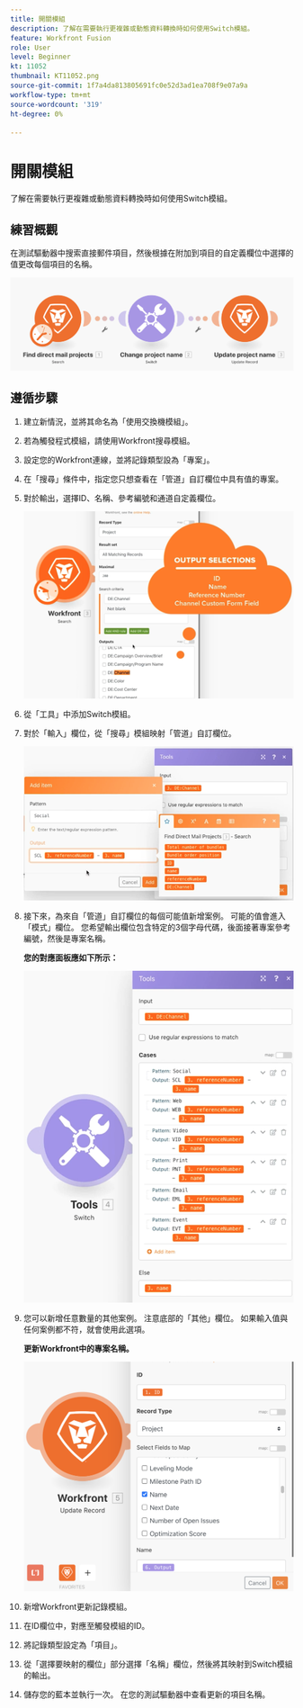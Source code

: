 ```yaml
---
title: 開關模組
description: 了解在需要執行更複雜或動態資料轉換時如何使用Switch模組。
feature: Workfront Fusion
role: User
level: Beginner
kt: 11052
thumbnail: KT11052.png
source-git-commit: 1f7a4da813805691fc0e52d3ad1ea708f9e07a9a
workflow-type: tm+mt
source-wordcount: '319'
ht-degree: 0%

---
```



# 開關模組

了解在需要執行更複雜或動態資料轉換時如何使用Switch模組。

## 練習概觀

在測試驅動器中搜索直接郵件項目，然後根據在附加到項目的自定義欄位中選擇的值更改每個項目的名稱。

![交換機模組影像1](../12-exercises/assets/switch-module-walkthrough-1.png)

## 遵循步驟

1. 建立新情況，並將其命名為「使用交換機模組」。
1. 若為觸發程式模組，請使用Workfront搜尋模組。
1. 設定您的Workfront連線，並將記錄類型設為「專案」。
1. 在「搜尋」條件中，指定您只想查看在「管道」自訂欄位中具有值的專案。
1. 對於輸出，選擇ID、名稱、參考編號和通道自定義欄位。

   ![交換機模組影像2](../12-exercises/assets/switch-module-walkthrough-2.png)

1. 從「工具」中添加Switch模組。
1. 對於「輸入」欄位，從「搜尋」模組映射「管道」自訂欄位。

   ![交換機模組影像3](../12-exercises/assets/switch-module-walkthrough-3.png)

1. 接下來，為來自「管道」自訂欄位的每個可能值新增案例。 可能的值會進入「模式」欄位。 您希望輸出欄位包含特定的3個字母代碼，後面接著專案參考編號，然後是專案名稱。

   **您的對應面板應如下所示：**

   ![交換機模組影像4](../12-exercises/assets/switch-module-walkthrough-4.png)

1. 您可以新增任意數量的其他案例。 注意底部的「其他」欄位。 如果輸入值與任何案例都不符，就會使用此選項。

   **更新Workfront中的專案名稱。**

   ![交換機模組影像5](../12-exercises/assets/switch-module-walkthrough-5.png)

1. 新增Workfront更新記錄模組。
1. 在ID欄位中，對應至觸發模組的ID。
1. 將記錄類型設定為「項目」。
1. 從「選擇要映射的欄位」部分選擇「名稱」欄位，然後將其映射到Switch模組的輸出。
1. 儲存您的藍本並執行一次。 在您的測試驅動器中查看更新的項目名稱。
